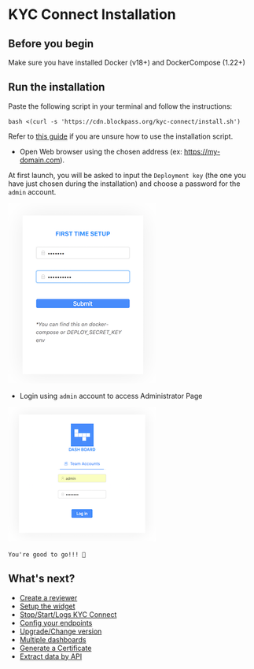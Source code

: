# KYC Connect Installation

## Before you begin

Make sure you have installed Docker (v18+) and DockerCompose (1.22+)

## Run the installation

Paste the following script in your terminal and follow the instructions:

```
bash <(curl -s 'https://cdn.blockpass.org/kyc-connect/install.sh')
```

Refer to [this guide](./installation-script.md) if you are unsure how to use the installation script.

- Open Web browser using the chosen address (ex: https://my-domain.com).

At first launch, you will be asked to input the `Deployment key` (the one you have just chosen during the installation) and choose a password for the `admin` account.


![Step0](/docs/kyc-connect-dashboard/imgs/Step0.png)

- Login using `admin` account to access Administrator Page

![Step1](/docs/kyc-connect-dashboard/imgs/Step1.png)

`You're good to go!!! 🎉`

## What's next?

- [Create a reviewer](./create-reviewer.md)
- [Setup the widget](./widget.md)
- [Stop/Start/Logs KYC Connect](./cli.md)
- [Config your endpoints](./endpoints.md)
- [Upgrade/Change version](./cli.md)
- [Multiple dashboards](./multiple-dashboards.md)
- [Generate a Certificate](./certificate.md)
- [Extract data by API](./api.md)
